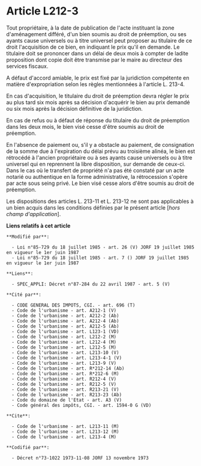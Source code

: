 # Article L212-3

Tout propriétaire, à la date de publication de l'acte instituant la zone d'aménagement différé, d'un bien soumis au droit de
préemption, ou ses ayants cause universels ou à titre universel peut proposer au titulaire de ce droit l'acquisition de ce
bien, en indiquant le prix qu'il en demande. Le titulaire doit se prononcer dans un délai de deux mois à compter de ladite
proposition dont copie doit être transmise par le maire au directeur des services fiscaux.

A défaut d'accord amiable, le prix est fixé par la juridiction compétente en matière d'expropriation selon les règles
mentionnées à l'article L. 213-4.

En cas d'acquisition, le titulaire du droit de préemption devra régler le prix au plus tard six mois après sa décision
d'acquérir le bien au prix demandé ou six mois après la décision définitive de la juridiction.

En cas de refus ou à défaut de réponse du titulaire du droit de préemption dans les deux mois, le bien visé cesse d'être
soumis au droit de préemption.

En l'absence de paiement ou, s'il y a obstacle au paiement, de consignation de la somme due à l'expiration du délai prévu au
troisième alinéa, le bien est rétrocédé à l'ancien propriétaire ou à ses ayants cause universels ou à titre universel qui en
reprennent la libre disposition, sur demande de ceux-ci. Dans le cas où le transfert de propriété n'a pas été constaté par un
acte notarié ou authentique en la forme administrative, la rétrocession s'opère par acte sous seing privé. Le bien visé cesse
alors d'être soumis au droit de préemption.

Les dispositions des articles L. 213-11 et L. 213-12 ne sont pas applicables à un bien acquis dans les conditions définies
par le présent article [*hors champ d'application*].

**Liens relatifs à cet article**

	**Modifié par**:

	  - Loi n°85-729 du 18 juillet 1985 - art. 26 (V) JORF 19 juillet 1985   en vigueur le 1er juin 1987
	  - Loi n°85-729 du 18 juillet 1985 - art. 7 () JORF 19 juillet 1985   en vigueur le 1er juin 1987

	**Liens**:

	  - SPEC_APPLI: Décret n°87-284 du 22 avril 1987 - art. 5 (V)

	**Cité par**:

	  - CODE GENERAL DES IMPOTS, CGI. - art. 696 (T)
	  - Code de l'urbanisme - art. A212-1 (V)
	  - Code de l'urbanisme - art. A212-2 (Ab)
	  - Code de l'urbanisme - art. A212-4 (Ab)
	  - Code de l'urbanisme - art. A212-5 (Ab)
	  - Code de l'urbanisme - art. L123-1 (VD)
	  - Code de l'urbanisme - art. L212-2 (M)
	  - Code de l'urbanisme - art. L212-4 (M)
	  - Code de l'urbanisme - art. L212-5 (M)
	  - Code de l'urbanisme - art. L213-10 (V)
	  - Code de l'urbanisme - art. L213-4-1 (V)
	  - Code de l'urbanisme - art. L213-9 (V)
	  - Code de l'urbanisme - art. R*212-14 (Ab)
	  - Code de l'urbanisme - art. R*212-6 (M)
	  - Code de l'urbanisme - art. R212-4 (V)
	  - Code de l'urbanisme - art. R212-5 (V)
	  - Code de l'urbanisme - art. R213-21 (V)
	  - Code de l'urbanisme - art. R213-23 (Ab)
	  - Code du domaine de l'Etat - art. A3 (V)
	  - Code général des impôts, CGI. - art. 1594-0 G (VD)

	**Cite**:

	  - Code de l'urbanisme - art. L213-11 (M)
	  - Code de l'urbanisme - art. L213-12 (M)
	  - Code de l'urbanisme - art. L213-4 (M)

	**Codifié par**:

	  - Décret n°73-1022 1973-11-08 JORF 13 novembre 1973

